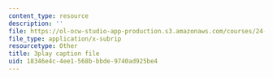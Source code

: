 ```yaml
---
content_type: resource
description: ''
file: https://ol-ocw-studio-app-production.s3.amazonaws.com/courses/24-908-creole-languages-and-caribbean-identities-spring-2017/18346e4c4ee1568bbbde9740ad925be4_z6kTOFSZZmQ.vtt
file_type: application/x-subrip
resourcetype: Other
title: 3play caption file
uid: 18346e4c-4ee1-568b-bbde-9740ad925be4
---
```

